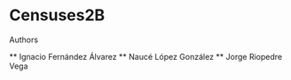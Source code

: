 Censuses2B
=========

Authors

** Ignacio Fernández Álvarez
** Naucé López González
** Jorge Riopedre Vega


